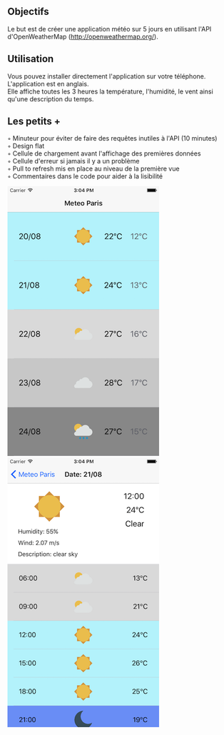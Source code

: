 ## Objectifs

Le but est de créer une application météo sur 5 jours en utilisant l'API d'OpenWeatherMap (http://openweathermap.org/).

## Utilisation

Vous pouvez installer directement l'application sur votre téléphone. L'application est en anglais.<br/>
Elle affiche toutes les 3 heures la température, l'humidité, le vent ainsi qu'une description du temps. <br/>

## Les petits +

◦ Minuteur pour éviter de faire des requêtes inutiles à l'API (10 minutes) <br/>
◦ Design flat <br/>
◦ Cellule de chargement avant l'affichage des premières données <br/>
◦ Cellule d'erreur si jamais il y a un problème <br/>
◦ Pull to refresh mis en place au niveau de la première vue <br/>
◦ Commentaires dans le code pour aider à la lisibilité <br/>

![alt text](https://raw.githubusercontent.com/tvisenti/WeatherParis/master/Screen%20-%20Home.png)
![alt text](https://raw.githubusercontent.com/tvisenti/WeatherParis/master/Screen%20-%20Detail.png)
